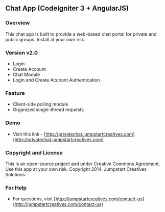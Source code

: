 ## Chat App (CodeIgniter 3 + AngularJS)

### Overview

This chat app is built to provide a web-based chat portal for private and public groups. Install at your own risk.

### Version v2.0

* Login
* Create Account
* Chat Module
* Login and Create Account Authentication

### Feature

* Client-side polling module
* Organized single-thread requests

### Demo

* Visit this link - [http://privatechat.jumpstartcreatives.com](http://privatechat.jumpstartcreatives.com)

### Copyright and License

This is an open-source project and under Creative Commons Agreement. Use this app at your own risk. Copyright 2014. Jumpstart Creatives Solutions.

### For Help

* For questions, visit [http://jumpstartcreatives.com/contact-us](http://jumpstartcreatives.com/contact-us)

